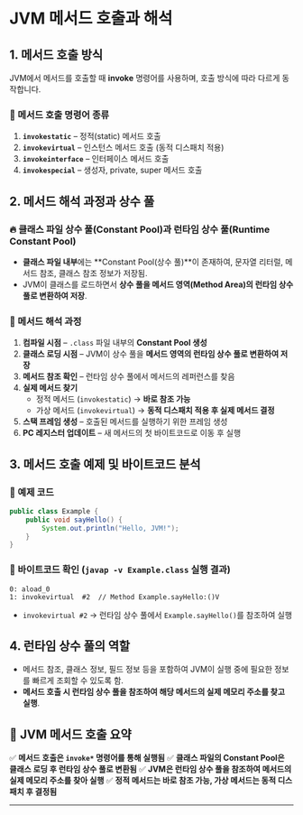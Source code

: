 # JVM 메서드 호출과 해석

## 1. 메서드 호출 방식
JVM에서 메서드를 호출할 때 **invoke** 명령어를 사용하며, 호출 방식에 따라 다르게 동작합니다.

### 🔹 메서드 호출 명령어 종류
1. **`invokestatic`** – 정적(static) 메서드 호출
2. **`invokevirtual`** – 인스턴스 메서드 호출 (동적 디스패치 적용)
3. **`invokeinterface`** – 인터페이스 메서드 호출
4. **`invokespecial`** – 생성자, private, super 메서드 호출

## 2. 메서드 해석 과정과 상수 풀
### 🔥 클래스 파일 상수 풀(Constant Pool)과 런타임 상수 풀(Runtime Constant Pool)
- **클래스 파일 내부**에는 **Constant Pool(상수 풀)**이 존재하여, 문자열 리터럴, 메서드 참조, 클래스 참조 정보가 저장됨.
- JVM이 클래스를 로드하면서 **상수 풀을 메서드 영역(Method Area)의 런타임 상수 풀로 변환하여 저장**.

### 📌 메서드 해석 과정
1. **컴파일 시점** – `.class` 파일 내부의 **Constant Pool 생성**
2. **클래스 로딩 시점** – JVM이 상수 풀을 **메서드 영역의 런타임 상수 풀로 변환하여 저장**
3. **메서드 참조 확인** – 런타임 상수 풀에서 메서드의 레퍼런스를 찾음
4. **실제 메서드 찾기**
    - 정적 메서드 (`invokestatic`) → **바로 참조 가능**
    - 가상 메서드 (`invokevirtual`) → **동적 디스패치 적용 후 실제 메서드 결정**
5. **스택 프레임 생성** – 호출된 메서드를 실행하기 위한 프레임 생성
6. **PC 레지스터 업데이트** – 새 메서드의 첫 바이트코드로 이동 후 실행

## 3. 메서드 호출 예제 및 바이트코드 분석
### 📌 예제 코드
```java
public class Example {
    public void sayHello() {
        System.out.println("Hello, JVM!");
    }
}
```

### 📌 바이트코드 확인 (`javap -v Example.class` 실행 결과)
```
0: aload_0
1: invokevirtual  #2  // Method Example.sayHello:()V
```
- `invokevirtual #2` → 런타임 상수 풀에서 `Example.sayHello()`를 참조하여 실행

## 4. 런타임 상수 풀의 역할
- 메서드 참조, 클래스 정보, 필드 정보 등을 포함하여 JVM이 실행 중에 필요한 정보를 빠르게 조회할 수 있도록 함.
- **메서드 호출 시 런타임 상수 풀을 참조하여 해당 메서드의 실제 메모리 주소를 찾고 실행**.

## 🎯 JVM 메서드 호출 요약
✅ **메서드 호출은 `invoke*` 명령어를 통해 실행됨**
✅ **클래스 파일의 Constant Pool은 클래스 로딩 후 런타임 상수 풀로 변환됨**
✅ **JVM은 런타임 상수 풀을 참조하여 메서드의 실제 메모리 주소를 찾아 실행**
✅ **정적 메서드는 바로 참조 가능, 가상 메서드는 동적 디스패치 후 결정됨**

---

